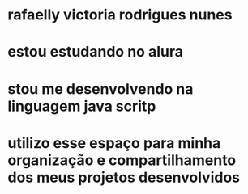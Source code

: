 # rafaelly victoria rodrigues nunes
# estou estudando no alura
# stou me desenvolvendo na linguagem java scritp
# utilizo esse espaço para minha organização e compartilhamento dos meus projetos desenvolvidos
# 
